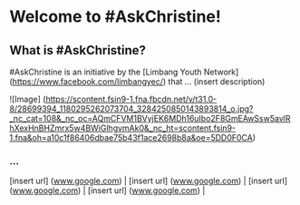# Welcome to #AskChristine!

## What is #AskChristine? 

#AskChristine is an initiative by the [Limbang Youth Network] (https://www.facebook.com/limbangyec/) that ... (insert description)

![Image] (https://scontent.fsin9-1.fna.fbcdn.net/v/t31.0-8/28699394_1180295262073704_3284250850143893814_o.jpg?_nc_cat=108&_nc_oc=AQmCFVM1BVyjEK6MDh16uIbo2F8GmEAwSsw5avlRhXexHnBHZmrx5w4BWiGlhgvmAk0&_nc_ht=scontent.fsin9-1.fna&oh=a10c1f86406dbae75b43f1ace2698b8a&oe=5DD0F0CA)

### ...

[insert url] (www.google.com) | [insert url] (www.google.com) | [insert url] (www.google.com) | [insert url] (www.google.com) |
